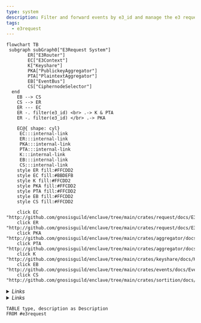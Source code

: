 ```yaml
---
type: system
description: Filter and forward events by e3_id and manage the e3 request content
tags:
  - e3request
---
```

```mermaid
flowchart TB
 subgraph subGraph0["E3Request System"]
        ER["E3Router"]
        EC["E3Context"]
        K["Keyshare"]
        PKA["PublickeyAggregator"]
        PTA["PlaintextAggregator"]
        EB["EventBus"]
        CS["CiphernodeSelector"]
  end
    EB --> CS
    CS --> ER
    ER --- EC
    ER -. filter(e3_id) <br> .-> K & PTA
    ER -. filter(e3_id) </br> .-> PKA

    EC@{ shape: cyl}
     EC:::internal-link
     ER:::internal-link
     PKA:::internal-link
     PTA:::internal-link
     K:::internal-link
     EB:::internal-link
     CS:::internal-link
    style ER fill:#FFCDD2
    style EC fill:#BBDEFB
    style K fill:#FFCDD2
    style PKA fill:#FFCDD2
    style PTA fill:#FFCDD2
    style EB fill:#FFCDD2
    style CS fill:#FFCDD2

    click EC "http://github.com/gnosisguild/enclave/tree/main/crates/request/docs/E3Context.md"
    click ER "http://github.com/gnosisguild/enclave/tree/main/crates/request/docs/E3Router.md"
    click PKA "http://github.com/gnosisguild/enclave/tree/main/crates/aggregator/docs/PublickeyAggregator.md"
    click PTA "http://github.com/gnosisguild/enclave/tree/main/crates/aggregator/docs/PlaintextAggregator.md"
    click K "http://github.com/gnosisguild/enclave/tree/main/crates/keyshare/docs/Keyshare.md"
    click EB "http://github.com/gnosisguild/enclave/tree/main/crates/events/docs/EventBus.md"
    click CS "http://github.com/gnosisguild/enclave/tree/main/crates/sortition/docs/CiphernodeSelector.md"
```
<details>
<summary><i>Links</i></summary>

[[CiphernodeSelector]]
[[E3Context]]
[[E3Router]]
[[EventBus]]
[[Keyshare]]
[[PlaintextAggregator]]
[[PublickeyAggregator]]
</details>
<details>
<summary><i>Links</i></summary>

[[CiphernodeSelector]]
[[E3Context]]
[[E3Router]]
[[EventBus]]
[[Keyshare]]
[[PlaintextAggregator]]
[[PublickeyAggregator]]
</details>

```dataview
TABLE type, description as Description
FROM #e3request
```
